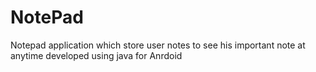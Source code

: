 # NotePad
Notepad application which store user notes to see his important note at anytime developed using java for Anrdoid
